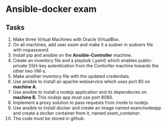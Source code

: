 # Ansible-docker exam

## Tasks
1. Make three Virtual Machines with Oracle VirtualBox.
2. On all machines, add user *exam* and make it a sudoer in sudoers file with nopassword.
3. Install pip and ansible on the **Ansible-Controller** machine.
4. Create an inventory file and a playbok (.yaml) which enables public-private SSH-key autentication from the Contorller machine towards the other two VM-s.
5. Make another inventory file with the updated credentials.
6. Use ansible to install an apache webservice which uses port 80 on **machine A**. 
7. Use ansible to install a nodejs application and its dependecies on **machine B**. This nodejs app must use port 8080.
8. Implement a proxy solution to pass requests from /node to nodejs.
9. Use ansible to install docker and create an image named exam/nodeapp and create a docker container from it, named *exam_container*.
10. The code must be stored in github.


